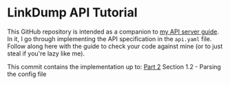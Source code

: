 # LinkDump API Tutorial

This GitHub repository is intended as a companion to
[my API server guide](https://www.ravitadinada.com/blog/tech/linkdump-api-guide).
In it, I go through implementing the API specification in the `api.yaml` file.
Follow along here with the guide to check your code against mine (or to just
steal if you're lazy like me).

This commit contains the implementation up to:
[Part 2](https://www.ravitadinada.com/blog/tech/linkdump-api-guide-pt2) Section 1.2 - Parsing the config file
